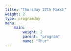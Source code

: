```yaml
---
title: "Thursday 27th March"
weight: 2
type: programday
menu:
    main:
        weight: 2
        parent: "program"
        name: "Thur"
---
```

